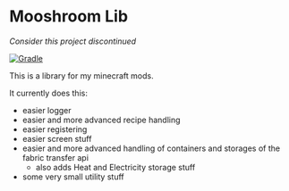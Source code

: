 # Mooshroom Lib

_Consider this project discontinued_

[![Gradle](https://github.com/Albert-Einholz/Mooshroom-Lib/actions/workflows/gradle.yml/badge.svg)](https://github.com/Albert-Einholz/Mooshroom-Lib/actions/workflows/gradle.yml)

This is a library for my minecraft mods.

It currently does this:
- easier logger
- easier and more advanced recipe handling
- easier registering
- easier screen stuff
- easier and more advanced handling of containers and storages of the fabric transfer api
  - also adds Heat and Electricity storage stuff
- some very small utility stuff
